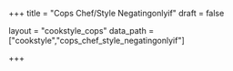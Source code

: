 +++
title = "Cops Chef/Style Negatingonlyif"
draft = false

layout = "cookstyle_cops"
data_path = ["cookstyle","cops_chef_style_negatingonlyif"]

+++

<!-- The content of this page is automatically generated from the
cops_chef_style_negatingonlyif.yml file in github.com/chef/cookstyle/docs-chef-io/data/cookstyle. -->
